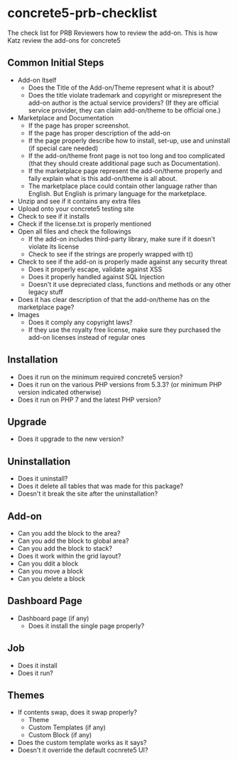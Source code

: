# concrete5-prb-checklist

The check list for PRB Reviewers how to review the add-on.
This is how Katz review the add-ons for concrete5

## Common Initial Steps

- Add-on Itself
    - Does the Title of the Add-on/Theme represent what it is about?
    - Does the title violate trademark and copyright or misrepresent the add-on author is the actual service providers? (If they are official service provider, they can claim add-on/theme to be official one.)
- Marketplace and Documentation
    - If the page has proper screenshot.
    - If the page has proper description of the add-on
    - If the page properly describe how to install, set-up, use and uninstall (if special care needed)
    - If the add-on/theme front page is not too long and too complicated (that they should create additional page such as Documentation).
    - If the marketplace page represent the add-on/theme properly and faily explain what is this add-on/theme is all about.
    - The marketplace place could contain other language rather than English. But English is primary language for the marketplace.
- Unzip and see if it contains any extra files
- Upload onto your concrete5 testing site
- Check to see if it installs
- Check if the license.txt is properly mentioned
- Open all files and check the followings
    - If the add-on includes third-party library, make sure if it doesn't violate its license
    - Check to see if the strings are properly wrapped with t()
- Check to see if the add-on is properly made against any security threat
    - Does it properly escape, validate against XSS
    - Does it properly handled against SQL Injection
    - Doesn't it use depreciated class, functions and methods or any other legacy stuff
- Does it has clear description of that the add-on/theme has on the marketplace page?
- Images
    - Does it comply any copyright laws?
    - If they use the royalty free license, make sure they purchased the add-on licenses instead of regular ones

## Installation

- Does it run on the minimum required concrete5 version?
- Does it run on the various PHP versions from 5.3.3? (or minimum PHP version indicated otherwise)
- Does it run on PHP 7 and the latest PHP version?

## Upgrade

- Does it upgrade to the new version?

## Uninstallation

- Does it uninstall?
- Does it delete all tables that was made for this package?
- Doesn't it break the site after the uninstallation?

## Add-on

- Can you add the block to the area?
- Can you add the block to global area?
- Can you add the block to stack?
- Does it work within the grid layout?
- Can you ddit a block
- Can you move a block
- Can you delete a block

## Dashboard Page

- Dashboard page (if any)
    - Does it install the single page properly?

## Job

- Does it install
- Does it run?

## Themes

- If contents swap, does it swap properly?
    - Theme
    - Custom Templates (if any)
    - Custom Block (if any)
- Does the custom template works as it says?
- Doesn't it override the default cocnrete5 UI?

